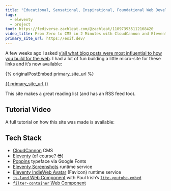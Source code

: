 ```yaml
---
title: "Educational, Sensational, Inspirational, Foundational Web Development Reading List"
tags:
  - eleventy
  - project
toot: https://fediverse.zachleat.com/@zachleat/110973935112168420
video_title: From Zero to CMS in 2 Minutes with CloudCannon and Eleventy
primary_site_url: https://esif.dev/
---
```

A few weeks ago I asked [y’all what blog posts were most influential to how you build for the web](https://fediverse.zachleat.com/@zachleat/110855134082623101). I had a lot of fun building a little micro-site for these links and it’s now available:

{% originalPostEmbed primary_site_url %}

<p class="primarylink"><a href="{{ primary_site_url }}">{{ primary_site_url }}</a></p>



This site makes a great reading list (and has an RSS feed too).

## Tutorial Video

A full tutorial on how this site was made is available:

<div><youtube-lite-player @slug="yXcxvBJuULU" @label="{{ video_title }}"></youtube-lite-player></div>

## Tech Stack

* [CloudCannon](https://cloudcannon.com/) CMS
* [Eleventy](https://www.11ty.dev/) (of course? 😎)
* [Poppins](https://fonts.google.com/specimen/Poppins) typeface via Google Fonts
* [Eleventy Screenshots](https://www.11ty.dev/docs/services/screenshots/) runtime service
* [Eleventy IndieWeb Avatar](https://www.11ty.dev/docs/services/indieweb-avatar/) (Favicon) runtime service
* [`is-land` Web Component](https://www.11ty.dev/docs/plugins/partial-hydration/) with Paul Irish’s [`lite-youtube-embed`](https://github.com/paulirish/lite-youtube-embed)
* [`filter-container` Web Component](/web/filter-container/)